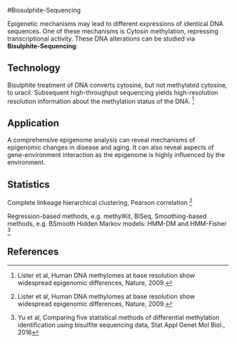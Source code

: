 
#Biosulphite-Sequencing

Epigenetic mechanisms may lead to different expressions of identical DNA sequences. One of these mechanisms is Cytosin methylation, repressing transcriptional activity.
These DNA alterations can be studied via **Bisulphite-Sequencing**: 

## Technology

Bisulphite treatment of DNA converts cytosine, but not methylated cytosine, to uracil. Subsequent high-throughput sequencing yields high-resolution resolution information about the methylation status of the DNA. [^1]

## Application

A comprehensive epigenome analysis can reveal mechanisms of epigenomic changes in disease and aging. It can also reveal aspects of gene-environment interaction as the epigenome is highly influenced by the environment.

## Statistics

Complete linkeage hierarchical clustering, Pearson correlation [^1]

Regression-based methods, e.g. methylKit, BiSeq, 
Smoothing-based methods, e.g. BSmooth 
Hidden Markov models: HMM-DM and HMM-Fisher [^2]

## References

[^1]: Lister et al, Human DNA methylomes at base resolution show widespread epigenomic differences, Nature, 2009.
[^2]: Yu et al, Comparing five statistical methods of differential methylation identification using bisulfite sequencing data, Stat Appl Genet Mol Biol., 2016
